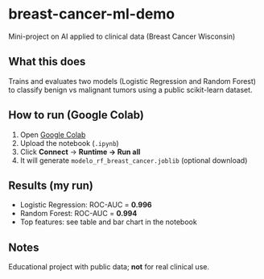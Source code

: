 # breast-cancer-ml-demo
Mini-project on AI applied to clinical data (Breast Cancer Wisconsin)

## What this does
Trains and evaluates two models (Logistic Regression and Random Forest) to classify benign vs malignant tumors using a public scikit-learn dataset.

## How to run (Google Colab)
1. Open [Google Colab](https://colab.research.google.com/)
2. Upload the notebook (`.ipynb`)
3. Click **Connect** → **Runtime → Run all**
4. It will generate `modelo_rf_breast_cancer.joblib` (optional download)

## Results (my run)
- Logistic Regression: ROC-AUC = **0.996**
- Random Forest: ROC-AUC = **0.994**
- Top features: see table and bar chart in the notebook

## Notes
Educational project with public data; **not** for real clinical use.
